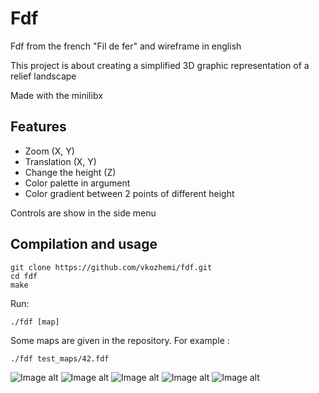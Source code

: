 # Fdf

Fdf from the french "Fil de fer" and wireframe in english

This project is about creating a simplified 3D graphic representation of a relief landscape

Made with the minilibx

## Features

- Zoom (X, Y)
- Translation (X, Y)
- Change the height (Z)
- Color palette in argument
- Color gradient between 2 points of different height

Controls are show in the side menu

## Compilation and usage

	git clone https://github.com/vkozhemi/fdf.git
	cd fdf
	make

Run:
```
./fdf [map]
```
Some maps are given in the repository. For example :
		
	./fdf test_maps/42.fdf


![Image alt](https://github.com/vkozhemi/raw/master/img/1.png)
![Image alt](https://github.com/vkozhemi/raw/master/img/2.png)
![Image alt](https://github.com/vkozhemi/raw/master/img/3.png)
![Image alt](https://github.com/vkozhemi/raw/master/img/4.png)
![Image alt](https://github.com/vkozhemi/raw/master/img/fdf5.gif)
